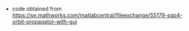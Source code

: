 * code obtained from https://se.mathworks.com/matlabcentral/fileexchange/55179-sgp4-orbit-propagator-with-gui
